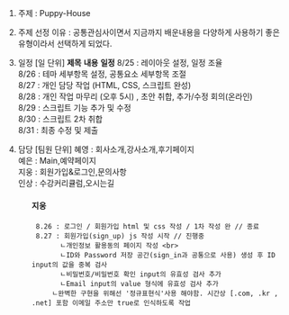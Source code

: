 1. 주제 : Puppy-House

2. 주제 선정 이유 : 공통관심사이면서 지금까지 배운내용을 다양하게  사용하기 좋은 유형이라서 선택하게 되었다.

3. 일정 [일 단위]
**제목** **내용** **일정**
8/25 : 레이아웃 설정, 일정 조율  
8/26 : 테마 세부항목 설정, 공통요소 세부항목 조절  
8/27 : 개인 담당 작업 (HTML, CSS, 스크립트 완성)  
8/28 : 개인 작업 마무리 (오후 5시) , 초안 취합, 추가/수정 회의(온라인)  
8/29 : 스크립트 기능 추가 및 수정  
8/30 : 스크립트 2차 취합  
8/31 : 최종 수정 및 제출  

4. 담당  [팀원 단위]
혜영 : 회사소개,강사소개,후기페이지  
예은 : Main,예약페이지  
지웅 : 회원가입&로그인,문의사항  
인상 : 수강커리큘럼,오시는길  

	<ul style="list-style-type: none;">
		<li><h4>지웅</h4></li>
		
	  	8.26 : 로그인 / 회원가입 html 및 css 작성 / 1차 작성 완 // 종료
	 	8.27 : 회원가입(sign_up) js 작성 시작 // 진행중 
	          ㄴ개인정보 활용동의 페이지 작성 <br>
	          ㄴID와 Password 저장 공간(sign_in과 공통으로 사용) 생성 후 ID input의 값을 중복 검사 
	          ㄴ비밀번호/비밀번호 확인 input의 유효성 검사 추가 
	          ㄴEmail input의 value 형식에 유효성 검사 추가
		    ㄴ완벽한 구현을 위해선 '정규표현식'사용 해야함. 시간상 [.com, .kr , .net] 포함 이메일 주소만 true로 인식하도록 작업
	 
 	</ul>
